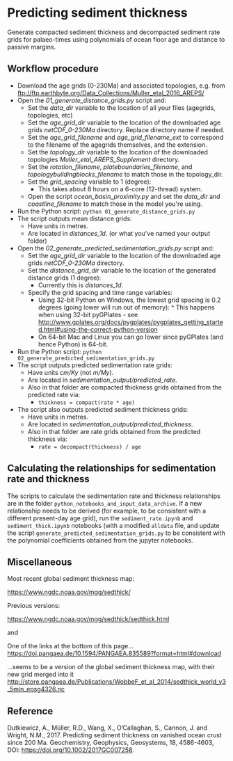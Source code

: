 # Predicting sediment thickness

Generate compacted sediment thickness and decompacted sediment rate grids for palaeo-times using polynomials of ocean floor age and distance to passive margins.

## Workflow procedure

- Download the age grids (0-230Ma) and associated topologies, e.g. from ftp://ftp.earthbyte.org/Data_Collections/Muller_etal_2016_AREPS/
- Open the *01_generate_distance_grids.py* script and:
    + Set the *data_dir* variable to the location of all your files (agegrids, topologies, etc)
    + Set the *age_grid_dir* variable to the location of the downloaded age grids *netCDF_0-230Ma* directory. Replace directory name if needed.
    + Set the *age_grid_filename* and *age_grid_filename_ext* to correspond to the filename of the agegrids themselves, and the extension.
    + Set the *topology_dir* variable to the location of the downloaded topologies *Muller_etal_AREPS_Supplement* directory.
    + Set the *rotation_filename*, *plateboundaries_filename*, and *topologybuildingblocks_filename* to match those in the topology_dir.
    + Set the *grid_spacing* variable to 1 (degree):
         * This takes about 8 hours on a 6-core (12-thread) system.
    + Open the script *ocean_basin_proximity.py* and set the *data_dir* and *coastline_filename* to match those in the model you're using.
- Run the Python script:
      `python 01_generate_distance_grids.py`
- The script outputs mean distance grids:
    + Have units in metres.
    + Are located in *distances_1d*. (or what you've named your output folder)
- Open the *02_generate_predicted_sedimentation_grids.py* script and:
    + Set the *age_grid_dir* variable to the location of the downloaded age grids *netCDF_0-230Ma* directory.
    + Set the *distance_grid_dir* variable to the location of the generated distance grids (1 degree):
        * Currently this is *distances_1d*.
    + Specify the grid spacing and time range variables:
        * Using 32-bit Python on Windows, the lowest grid spacing is 0.2 degrees (going lower will run out of memory):
          ^ This happens when using 32-bit pyGPlates - see http://www.gplates.org/docs/pygplates/pygplates_getting_started.html#using-the-correct-python-version
        * On 64-bit Mac and Linux you can go lower since pyGPlates (and hence Python) is 64-bit.
- Run the Python script:
    `python 02_generate_predicted_sedimentation_grids.py`
- The script outputs predicted sedimentation rate grids:
    + Have units *cm/Ky* (not *m/My*).
    + Are located in *sedimentation_output/predicted_rate*.
    + Also in that folder are compacted thickness grids obtained from the predicted rate via:
        * `thickness = compact(rate * age)`
- The script also outputs predicted sediment thickness grids:
    + Have units in metres.
    + Are located in *sedimentation_output/predicted_thickness*.
    + Also in that folder are rate grids obtained from the predicted thickness via:
        * `rate = decompact(thickness) / age`

## Calculating the relationships for sedimentation rate and thickness
The scripts to calculate the sedimentation rate and thickness relationships are in the folder `python_notebooks_and_input_data_archive`.
If a new relationship needs to be derived (for example, to be consistent with a different present-day age grid), run the `sediment_rate.ipynb` and `sediment_thick.ipynb` notebooks (with a modified `alldata` file, and update the script `generate_predicted_sedimentation_grids.py` to be consistent with the polynomial coefficients obtained from the jupyter notebooks.

## Miscellaneous

Most recent global sediment thickness map:

https://www.ngdc.noaa.gov/mgg/sedthick/

Previous versions: 

https://www.ngdc.noaa.gov/mgg/sedthick/sedthick.html

and 

One of the links at the bottom of this page...
https://doi.pangaea.de/10.1594/PANGAEA.835589?format=html#download

...seems to be a version of the global sediment thickness map, with their new grid merged into it
http://store.pangaea.de/Publications/WobbeF_et_al_2014/sedthick_world_v3_5min_epsg4326.nc 


## Reference

Dutkiewicz, A., Müller, R.D., Wang, X., O’Callaghan, S., Cannon, J. and Wright, N.M., 2017. Predicting sediment thickness on vanished ocean crust since 200 Ma. Geochemistry, Geophysics, Geosystems, 18, 4586-4603, DOI:  https://doi.org/10.1002/2017GC007258.
